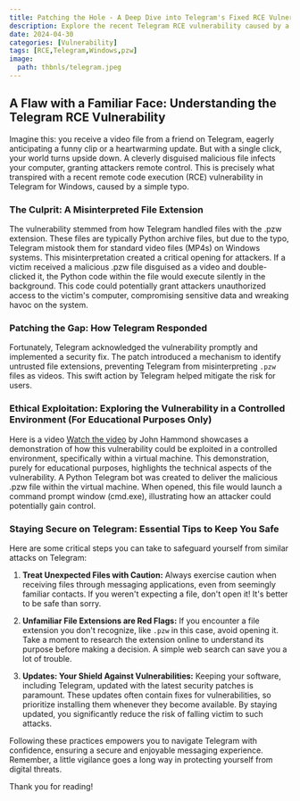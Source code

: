 ```yaml
---
title: Patching the Hole - A Deep Dive into Telegram's Fixed RCE Vulnerability
description: Explore the recent Telegram RCE vulnerability caused by a typo in handling .pzw files, which led to remote code execution on Windows. Learn how Telegram addressed the issue with a swift patch and discover essential tips for staying secure on messaging platforms. Dive into the technical details and watch a controlled exploitation demonstration for educational purposes.
date: 2024-04-30
categories: [Vulnerability]
tags: [RCE,Telegram,Windows,pzw]
image:
  path: thbnls/telegram.jpeg
---
```


## A Flaw with a Familiar Face: Understanding the Telegram RCE Vulnerability

Imagine this: you receive a video file from a friend on Telegram, eagerly anticipating a funny clip or a heartwarming update. But with a single click, your world turns upside down. A cleverly disguised malicious file infects your computer, granting attackers remote control. This is precisely what transpired with a recent remote code execution (RCE) vulnerability in Telegram for Windows, caused by a simple typo.

### The Culprit: A Misinterpreted File Extension

The vulnerability stemmed from how Telegram handled files with the .pzw extension. These files are typically Python archive files, but due to the typo, Telegram mistook them for standard video files (MP4s) on Windows systems. This misinterpretation created a critical opening for attackers. If a victim received a malicious .pzw file disguised as a video and double-clicked it, the Python code within the file would execute silently in the background. This code could potentially grant attackers unauthorized access to the victim's computer, compromising sensitive data and wreaking havoc on the system.

### Patching the Gap: How Telegram Responded

Fortunately, Telegram acknowledged the vulnerability promptly and implemented a security fix. The patch introduced a mechanism to identify untrusted file extensions, preventing Telegram from misinterpreting `.pzw` files as videos. This swift action by Telegram helped mitigate the risk for users.

### Ethical Exploitation: Exploring the Vulnerability in a Controlled Environment (For Educational Purposes Only)

Here is a video [Watch the video](https://youtu.be/6JY3uaLSflk?si=f3wC-gScxRIN6NFu) by John Hammond showcases a demonstration of how this vulnerability could be exploited in a controlled environment, specifically within a virtual machine. This demonstration, purely for educational purposes, highlights the technical aspects of the vulnerability. A Python Telegram bot was created to deliver the malicious .pzw file within the virtual machine. When opened, this file would launch a command prompt window (cmd.exe), illustrating how an attacker could potentially gain control.

### Staying Secure on Telegram: Essential Tips to Keep You Safe

Here are some critical steps you can take to safeguard yourself from similar attacks on Telegram:

1. **Treat Unexpected Files with Caution:** Always exercise caution when receiving files through messaging applications, even from seemingly familiar contacts. If you weren't expecting a file, don't open it! It's better to be safe than sorry.

2. **Unfamiliar File Extensions are Red Flags:** If you encounter a file extension you don't recognize, like `.pzw` in this case, avoid opening it. Take a moment to research the extension online to understand its purpose before making a decision. A simple web search can save you a lot of trouble.

3. **Updates: Your Shield Against Vulnerabilities:** Keeping your software, including Telegram, updated with the latest security patches is paramount. These updates often contain fixes for vulnerabilities, so prioritize installing them whenever they become available. By staying updated, you significantly reduce the risk of falling victim to such attacks.

Following these practices empowers you to navigate Telegram with confidence, ensuring a secure and enjoyable messaging experience. Remember, a little vigilance goes a long way in protecting yourself from digital threats.


Thank you for reading!
